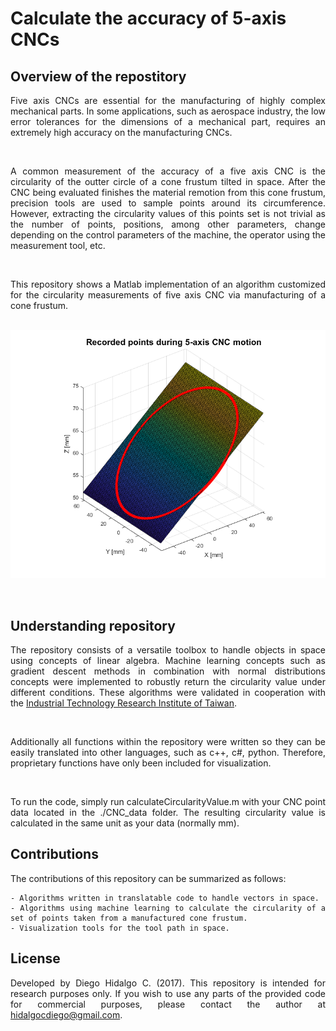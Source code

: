 # Calculate the accuracy of 5-axis CNCs

## Overview of the repostitory
<div align="justify">

Five axis CNCs are essential for the manufacturing of highly complex mechanical parts. In some applications, such as aerospace industry, the low error tolerances for the dimensions of a mechanical part, requires an extremely high accuracy on the manufacturing CNCs. 

<br />

A common measurement of the accuracy of a five axis CNC is the circularity of the outter circle of a cone frustum tilted in space. After the CNC being evaluated finishes the material remotion from this cone frustum, precision tools are used to sample points around its circumference. However, extracting the circularity values of this points set is not trivial as the number of points, positions, among other parameters, change depending on the control parameters of the machine, the operator using the measurement tool, etc. 

<br />

This repository shows a Matlab implementation of an algorithm customized for the circularity measurements of five axis CNC via manufacturing of a cone frustum.
<br />
<br /> 

<p align="center">
   <img src="/Visualizations/Circularity_plot.png" width="700" />
</p>

<br />

## Understanding repository

The repository consists of a versatile toolbox to handle objects in space using concepts of linear algebra. Machine learning concepts such as gradient descent methods in combination with normal distributions concepts were implemented to robustly return the circularity value under different conditions. These algorithms were validated in cooperation with the <a href="https://www.itri.org.tw/english/ListStyle.aspx?DisplayStyle=20&SiteID=1&MmmID=617731521661672477">Industrial Technology Research Institute of Taiwan</a>.

<br />

Additionally all functions within the repository were written so they can be easily translated into other languages, such as c++, c#, python. Therefore, proprietary functions have only been included for visualization.

<br />

To run the code, simply run calculateCircularityValue.m with your CNC point data located in the ./CNC_data folder. The resulting circularity value is calculated in the same unit as your data (normally mm).


## Contributions

The contributions of this repository can be summarized as follows:

```
- Algorithms written in translatable code to handle vectors in space.
- Algorithms using machine learning to calculate the circularity of a set of points taken from a manufactured cone frustum.
- Visualization tools for the tool path in space.
```

## License

Developed by Diego Hidalgo C. (2017). This repository is intended for research purposes only. If you wish to use any parts of the provided code for commercial purposes, please contact the author at hidalgocdiego@gmail.com.
